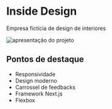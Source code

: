 # Inside Design

Empresa fictícia de design de interiores

<img src="./public/projectApresentation.gif" alt="apresentação do projeto">

## Pontos de destaque 

- Responsividade 
- Design moderno
- Carrossel de feedbacks
- Framework Next.js
- Flexbox
